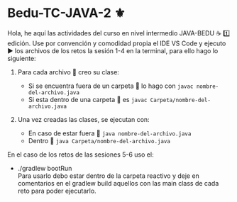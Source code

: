 # Bedu-TC-JAVA-2 ⚜️

Hola, he aquí las actividades del curso en nivel intermedio JAVA-BEDU ☕ :one: edición. 
Use por convención y comodidad propia el IDE VS Code y ejecuto ▶️ los archivos de los retos la sesión 1-4 en la terminal, para ello hago lo siguiente: 

1. Para cada archivo 📄 creo su clase:  
    - Si se encuentra fuera de un carpeta 📂 lo hago con ```javac nombre-del-archivo.java``` 
    - Si esta dentro de una carpeta 📂 es ```javac Carpeta/nombre-del-archivo.java```
    
2. Una vez creadas las clases, se ejecutan con: 
    - En caso de estar fuera 📂 ```java nombre-del-archivo.java```
    - Dentro 📂 ```java Carpeta/nombre-del-archivo.java``` 

En el caso de los retos de las sesiones 5-6 uso el: 
- ./gradlew bootRun                                                          
Para usarlo debo estar dentro de la carpeta reactivo y deje en comentarios en el gradlew build aquellos con las main class de cada reto para poder ejecutarlo. 
